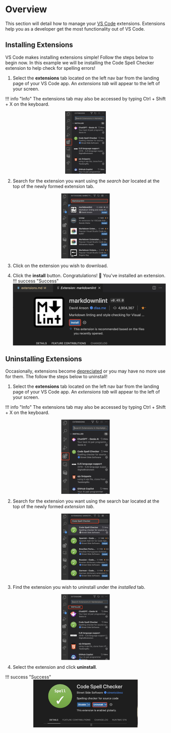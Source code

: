 # Overview

This section will detail how to manage your [VS Code](https://code.visualstudio.com/learn) extensions. Extensions help you as a developer get the most functionality out of VS Code.

## Installing Extensions

VS Code makes installing extensions simple! Follow the steps below to begin now. In this example we will be installing the Code Spell Checker extension to help check for spelling errors!

1. Select the **extensions** tab located on the left nav bar from the landing page of your VS Code app. An _extensions tab_ will appear to the left of your screen.

!!! info "Info"
    The extensions tab may also be accessed by typing Ctrl + Shift + X on the keyboard.

<figure markdown>  
    <img src="../images/extension1.jpg" alt="VS Code side bar" style="display: block;margin-left: auto;margin-right: auto;width:30%;max-width:600px">
</figure>

2. Search for the extension you want using the _search bar_ located at the top of the newly formed extension tab.
<img src="../images/extension3.jpg" alt="VS Code side bar" style="display: block;margin-left: auto;margin-right: auto;width:30%;max-width:600px">

3. Click on the extension you wish to download.


4. Click the **install** button. Congratulations! 🎉 You've installed an extension.
!!! success "Success"
    <img src="../images/extension2.jpg" alt="VS Code side bar" style="display: block;margin-left: auto;margin-right: auto;height:20%;max-height:250px">

## Uninstalling Extensions

Occasionally, extensions become [depreciated](https://code.visualstudio.com/updates/v1_76) or you may have no more use for them. The follow the steps below to uninstall!

1. Select the **extensions** tab located on the left nav bar from the landing page of your VS Code app. An _extensions tab_ will appear to the left of your screen.

!!! info "Info"
    The extensions tab may also be accessed by typing Ctrl + Shift + X on the keyboard.

<img src="../images/extension1.jpg" alt="VS Code side bar" style="display: block;margin-left: auto;margin-right: auto;width:30%;max-width:600px">

2. Search for the extension you want using the search bar located at the top of the newly formed _extension tab_.
<img src="../images/extension4.jpg" alt="VS Code side bar" style="display: block;margin-left: auto;margin-right: auto;width:30%;max-width:600px">

3. Find the extension you wish to uninstall under the _installed_ tab.
<img src="../images/extension5.jpg" alt="VS Code side bar" style="display: block;margin-left: auto;margin-right: auto;width:30%;max-width:600px">

4. Select the extension and click **uninstall**.

!!! success "Success"
    <img src="../images/extension6.jpg" alt="VS Code side bar" style="display: block;margin-left: auto;margin-right: auto;height:20%;max-height:150px">